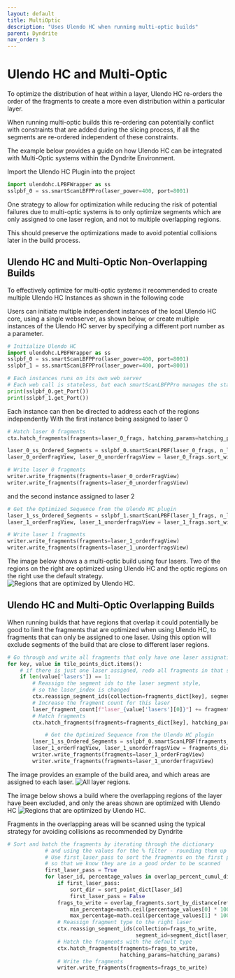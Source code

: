 ```yaml
---
layout: default
title: MultiOptic
description: "Uses Ulendo HC when running multi-optic builds"
parent: Dyndrite
nav_order: 3
---
```


# Ulendo HC and Multi-Optic
To optimize the distribution of heat within a layer, Ulendo HC re-orders the order of the fragments to create a more even distribution within a particular layer. 

When running multi-optic builds this re-ordering can potentially conflict with constraints that are added during the slicing process, if all the segments are re-ordered independent of these constraints.

The example below provides a guide on how Ulendo HC can be integrated with Multi-Optic systems within the Dyndrite Environment.

Import the Ulendo HC Plugin into the project

``` python
import ulendohc.LPBFWrapper as ss
sslpbf_0 = ss.smartScanLBFPPro(laser_power=400, port=8001)
```

One strategy to allow for optimization while reducing the risk of potential failures due to multi-optic systems is to only optimize segments which are only assigned to one laser region, and not to multiple overlapping regions. 

This should preserve the optimizations made to avoid potential collisions later in the build process.



## Ulendo HC and Multi-Optic Non-Overlapping Builds

To effectively optimize for multi-optic systems it recommended to create multiple Ulendo HC Instances as shown in the following code

Users can initiate multiple independent instances of the local Ulendo HC core, using a single webserver, as shown below, or create multiple instances of the Ulendo HC server by specifying a different port number as a parameter. 

```python
# Initialize Ulendo HC
import ulendohc.LPBFWrapper as ss
sslpbf_0 = ss.smartScanLBFPPro(laser_power=400, port=8001)
sslpbf_1 = ss.smartScanLBFPPro(laser_power=400, port=8001)

# Each instances runs on its own web server
# Each web call is stateless, but each smartScanLBFPPro manages the state
print(sslpbf_0.get_Port())
print(sslpbf_1.get_Port())
```

Each instance can then be directed to address each of the regions independently
With the first instance being assigned to laser 0

```python
# Hatch laser 0 fragments
ctx.hatch_fragments(fragments=laser_0_frags, hatching_params=hatching_params)

laser_0_ss_Ordered_Segments = sslpbf_0.smartScanLPBF(laser_0_frags, n_layers=2)  
laser_0_orderFragView, laser_0_unorderfragsView = laser_0_frags.sort_with_complement_by_ids(laser_0_ss_Ordered_Segments)

# Write laser 0 fragments
writer.write_fragments(fragments=laser_0_orderFragView)
writer.write_fragments(fragments=laser_0_unorderfragsView)    
```

and the second instance assigned to laser 2

```python
# Get the Optimized Sequence from the Ulendo HC plugin
laser_1_ss_Ordered_Segments = sslpbf_1.smartScanLPBF(laser_1_frags, n_layers=2)  
laser_1_orderFragView, laser_1_unorderfragsView = laser_1_frags.sort_with_complement_by_ids(laser_1_ss_Ordered_Segments)

# Write laser 1 fragments
writer.write_fragments(fragments=laser_1_orderFragView)
writer.write_fragments(fragments=laser_1_unorderfragsView)   
```

The image below shows a a multi-optic build using four lasers. Two of the regions on the right are optimized using Ulendo HC and the optic regions on the right use the default strategy. 
![Regions that are optimized by Ulendo HC.](https://s2aulendo.github.io/HeatCompensation-Docs/assets/images/PartiallyOptimizedBuild.gif)



## Ulendo HC and Multi-Optic Overlapping Builds

When running builds that have regions that overlap it could potentially be good to limit the fragments that are optimized when using Ulendo HC, to fragments that can only be assigned to one laser. Using this option will exclude segments of the build that are close to different laser regions.

```python
# Go through and write all fragments that only have one laser assignation
for key, value in tile_points_dict.items():
    # if there is just one laser assigned, redo all fragments in that style
    if len(value['lasers']) == 1:
        # Reassign the segment ids to the laser segment style,
        # so the laser_index is changed
        ctx.reassign_segment_ids(collection=fragments_dict[key], segment_id=segment_dict[f"laser_{value['lasers'][0]}"])
        # Increase the fragment count for this laser
        laser_fragment_count[f"laser_{value['lasers'][0]}"] += fragments_dict[key].size()
        # Hatch fragments
        ctx.hatch_fragments(fragments=fragments_dict[key], hatching_params=hatching_params)

            # Get the Optimized Sequence from the Ulendo HC plugin
        laser_1_ss_Ordered_Segments = sslpbf_0.smartScanLPBF(fragments_dict[key], n_layers=2)  
        laser_1_orderFragView, laser_1_unorderfragsView = fragments_dict[key].sort_with_complement_by_ids(laser_1_ss_Ordered_Segments)
        writer.write_fragments(fragments=laser_1_orderFragView)
        writer.write_fragments(fragments=laser_1_unorderfragsView)  
```

The image provides an example of the build area, and which areas are assigned to each laser. 
![All layer regions.](https://s2aulendo.github.io/HeatCompensation-Docs/assets/images/Single_Laser_assignment_full.png)

The image below shows a build where the overlapping regions of the layer have been excluded, and only the areas shown are optimized with Ulendo HC
![Regions that are optimized by Ulendo HC.](https://s2aulendo.github.io/HeatCompensation-Docs/assets/images/Single_Laser_assignment.png)


Fragments in the overlapping areas will be scanned using the typical strategy for avoiding collisions as recommended by Dyndrite

```python
# Sort and hatch the fragments by iterating through the dictionary
            # and using the values for the % filter - rounding them up
            # Use first_laser_pass to sort the fragments on the first pass,
            # so that we know they are in a good order to be scanned
            first_laser_pass = True
            for laser_id, percentage_values in overlap_percent_cumul_dict.items():
                if first_laser_pass:
                    sort_dir = sort_point_dict[laser_id]
                    first_laser_pass = False
                frags_to_write = overlap_fragments.sort_by_distance(ref_point=sort_dir).filter_by_percentage(
                    min_percentage=math.ceil(percentage_values[0] * 100),
                    max_percentage=math.ceil(percentage_values[1] * 100))
                # Reassign fragment type to the right laser
                ctx.reassign_segment_ids(collection=frags_to_write,
                                         segment_id=segment_dict[laser_id])
                # Hatch the fragments with the default type
                ctx.hatch_fragments(fragments=frags_to_write,
                                    hatching_params=hatching_params)
                # Write the fragments
                writer.write_fragments(fragments=frags_to_write)
```

